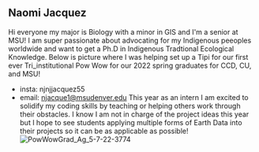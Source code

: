 ## Naomi Jacquez
Hi everyone my major is Biology with a minor in GIS and I'm a senior at MSU!
I am super passionate about advocating for my Indigenous peeoples worldwide and want to get a Ph.D in Indigenous Tradtional Ecological Knowledge.
Below is picture where I was helping set up a Tipi for our first ever Tri_institutional Pow Wow for our 2022 spring graduates for CCD, CU, and MSU!
* insta: njnjjacquez55
* email: njacque1@msudenver.edu
This year as an intern I am excited to solidify my coding skills by teaching or helping others work through their obstacles. I know I am not in charge of the project ideas this year but I hope to see students applying multiple forms of Earth Data into their projects so it can be as applicable as possible!
![PowWowGrad_Ag_5-7-22-3774](https://user-images.githubusercontent.com/105725644/225719294-d4310901-df62-43ab-85d2-62ce0fa63814.jpg)
